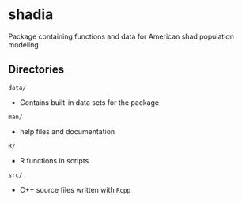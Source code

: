 # shadia

Package containing functions and data for American shad population modeling

## Directories

`data/`

* Contains built-in data sets for the package

`man/`

* help files and documentation

`R/`

* R functions in scripts

`src/`

* C++ source files written with `Rcpp`

